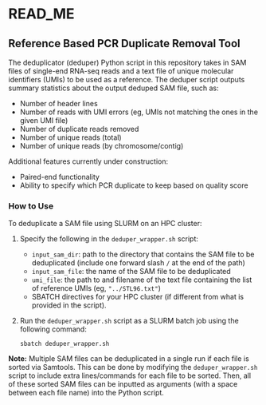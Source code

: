 # READ_ME

## Reference Based PCR Duplicate Removal Tool

The deduplicator (deduper) Python script in this repository takes in SAM files of single-end RNA-seq reads and a text file of unique molecular identifiers (UMIs) to be used as a reference. The deduper script outputs summary statistics about the output deduped SAM file, such as:
- Number of header lines
- Number of reads with UMI errors (eg, UMIs not matching the ones in the given UMI file)
- Number of duplicate reads removed
- Number of unique reads (total)
- Number of unique reads (by chromosome/contig)

Additional features currently under construction:
- Paired-end functionality
- Ability to specify which PCR duplicate to keep based on quality score

### How to Use

To deduplicate a SAM file using SLURM on an HPC cluster:

1. Specify the following in the `deduper_wrapper.sh` script:
    - `input_sam_dir`: path to the directory that contains the SAM file to be deduplicated (include one forward slash `/` at the end of the path)
    - `input_sam_file`: the name of the SAM file to be deduplicated
    - `umi_file`: the path to and filename of the text file containing the list of reference UMIs (eg, `"../STL96.txt"`)
    - SBATCH directives for your HPC cluster (if different from what is provided in the script).

2. Run the `deduper_wrapper.sh` script as a SLURM batch job using the following command:

    `sbatch deduper_wrapper.sh`

__Note:__ Multiple SAM files can be deduplicated in a single run if each file is sorted via Samtools. This can be done by modifying the `deduper_wrapper.sh` script to include extra lines/commands for each file to be sorted. Then, all of these sorted SAM files can be inputted as arguments (with a space between each file name) into the Python script.
